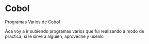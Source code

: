 # Cobol
Programas Varios de Cobol

Aca voy a ir subiendo programas varios que fui realizando a modo de practica, si le sirve a alguien, aproveche y usenlo
